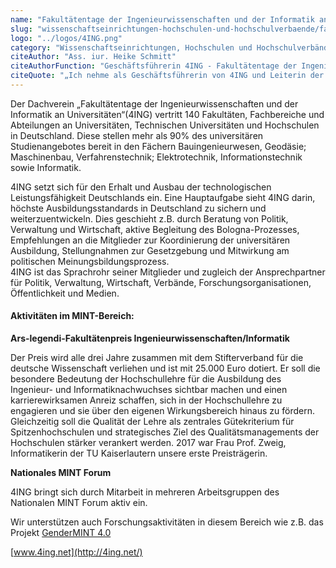 ```yaml
---
name: "Fakultätentage der Ingenieurwissenschaften und der Informatik an Universitäten e.V. (4ING)"
slug: "wissenschaftseinrichtungen-hochschulen-und-hochschulverbaende/fakultaetentage-der-ingenieurwissenschaften-und-der-informatik-an-universitaeten-e-v-4-ing"
logo: "../logos/4ING.png"
category: "Wissenschaftseinrichtungen, Hochschulen und Hochschulverbände"
citeAuthor: "Ass. iur. Heike Schmitt"
citeAuthorFunction: "Geschäftsführerin 4ING - Fakultätentage der Ingenieurwissenschaften und der Informatik an Universitäten e.V."
citeQuote: "„Ich nehme als Geschäftsführerin von 4ING und Leiterin der 4ING-AG Gender teil. Unsere Motivation liegt darin, die Zahl der Studentinnen in unseren Studienfächern deutlich zu erhöhen. Persönlich bedaure ich es sehr, dass nur so wenige junge Frauen, die Chance nutzen, die zukünftige Technik mit zu gestalten! Durch meine Tätigkeit bei 4ING erhoffe ich mir, junge Mädchen und Frauen zu ermutigen, ein MINT-Studium und damit einen MINT-Beruf zu wählen. Ferner will ich mit meinem Engagement aktiv dazu beitragen, dass Familie und Beruf, inklusive double career, sich gut vereinbaren lassen.”"
---
```


Der Dachverein „Fakultätentage der Ingenieurwissenschaften und der Informatik an Universitäten“(4ING) vertritt 140 Fakultäten, Fachbereiche und Abteilungen an Universitäten, Technischen Universitäten und Hochschulen in Deutschland. Diese stellen mehr als 90% des universitären Studienangebotes bereit in den Fächern Bauingenieurwesen, Geodäsie; Maschinenbau, Verfahrenstechnik; Elektrotechnik, Informationstechnik sowie Informatik.

4ING setzt sich für den Erhalt und Ausbau der technologischen Leistungsfähigkeit Deutschlands ein. Eine Hauptaufgabe sieht 4ING darin, höchste Ausbildungsstandards in Deutschland zu sichern und weiterzuentwickeln. Dies geschieht z.B. durch Beratung von Politik, Verwaltung und Wirtschaft, aktive Begleitung des Bologna-Prozesses, Empfehlungen an die Mitglieder zur Koordinierung der universitären Ausbildung, Stellungnahmen zur Gesetzgebung und Mitwirkung am politischen Meinungsbildungsprozess.  
4ING ist das Sprachrohr seiner Mitglieder und zugleich der Ansprechpartner für Politik, Verwaltung, Wirtschaft, Verbände, Forschungsorganisationen, Öffentlichkeit und Medien.

#### Aktivitäten im MINT-Bereich:

**Ars-legendi-Fakultätenpreis Ingenieurwissenschaften/Informatik**

Der Preis wird alle drei Jahre zusammen mit dem Stifterverband für die deutsche Wissenschaft verliehen und ist mit 25.000 Euro dotiert. Er soll die besondere Bedeutung der Hochschullehre für die Ausbildung des Ingenieur- und Informatiknachwuchses sichtbar machen und einen karrierewirksamen Anreiz schaffen, sich in der Hochschullehre zu engagieren und sie über den eigenen Wirkungsbereich hinaus zu fördern. Gleichzeitig soll die Qualität der Lehre als zentrales Gütekriterium für Spitzenhochschulen und strategisches Ziel des Qualitätsmanagements der Hochschulen stärker verankert werden. 2017 war Frau Prof. Zweig, Informatikerin der TU Kaiserlautern unsere erste Preisträgerin.

**Nationales MINT Forum**

4ING bringt sich durch Mitarbeit in mehreren Arbeitsgruppen des Nationalen MINT Forum aktiv ein.

Wir unterstützen auch Forschungsaktivitäten in diesem Bereich wie z.B. das Projekt [GenderMINT 4.0](https://www.gendermint.de/)

[www.4ing.net](http://4ing.net/)

